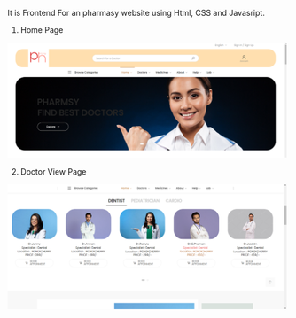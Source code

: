 It is Frontend For an pharmasy website using Html, CSS and Javasript.

1. Home Page

![Image Alt](https://github.com/jacksonsamuval/ParmsyTemplate/blob/307e257d755d7c926b1aa6eb32a584a7d699282d/Parmasy/home.png)

2. Doctor  View Page

![Image Alt](https://github.com/jacksonsamuval/ParmsyTemplate/blob/307e257d755d7c926b1aa6eb32a584a7d699282d/Parmasy/Screenshot%202024-10-23%20183407.png)
